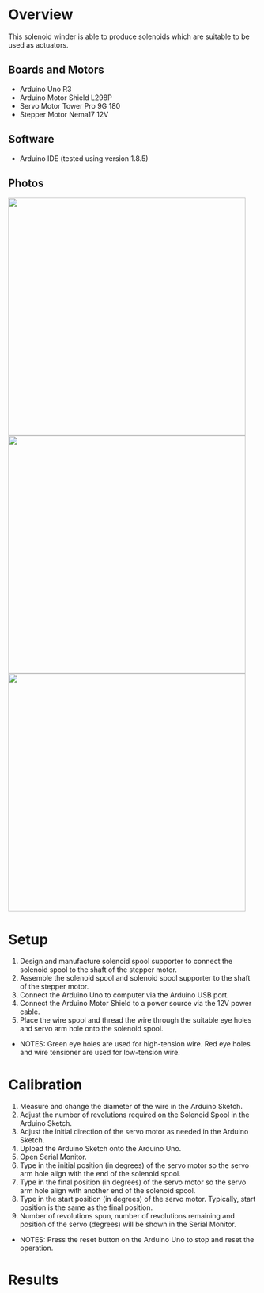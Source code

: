 # Overview
This solenoid winder is able to produce solenoids which are suitable to be used as actuators.

## Boards and Motors
 - Arduino Uno R3
 - Arduino Motor Shield L298P
 - Servo Motor Tower Pro 9G 180
 - Stepper Motor Nema17 12V
   
## Software
 - Arduino IDE (tested using version 1.8.5)
 
## Photos
 <img src="/Images/eye_holes.png"  width="480">
 <img src="/Images/spool_supporter.png"  width="480">
 <img src="/Images/servo_position.png"  width="480">
 
# Setup
 1. Design and manufacture solenoid spool supporter to connect the solenoid spool to the shaft of the stepper motor.
 2. Assemble the solenoid spool and solenoid spool supporter to the shaft of the stepper motor.
 3. Connect the Arduino Uno to computer via the Arduino USB port.
 4. Connect the Arduino Motor Shield to a power source via the 12V power cable.
 5. Place the wire spool and thread the wire through the suitable eye holes and servo arm hole onto the solenoid spool.
 * NOTES: Green eye holes are used for high-tension wire. Red eye holes and wire tensioner are used for low-tension wire.
 
# Calibration
 1. Measure and change the diameter of the wire in the Arduino Sketch.
 2. Adjust the number of revolutions required on the Solenoid Spool in the Arduino Sketch.
 3. Adjust the initial direction of the servo motor as needed in the Arduino Sketch.
 4. Upload the Arduino Sketch onto the Arduino Uno.
 5. Open Serial Monitor.
 6. Type in the initial position (in degrees) of the servo motor so the servo arm hole align with the end of the solenoid spool.
 7. Type in the final position (in degrees) of the servo motor so the servo arm hole align with another end of the solenoid spool.
 8. Type in the start position (in degrees) of the servo motor. Typically, start position is the same as the final position.
 9. Number of revolutions spun, number of revolutions remaining and position of the servo (degrees) will be shown in the Serial Monitor.
 * NOTES: Press the reset button on the Arduino Uno to stop and reset the operation.
 
# Results
